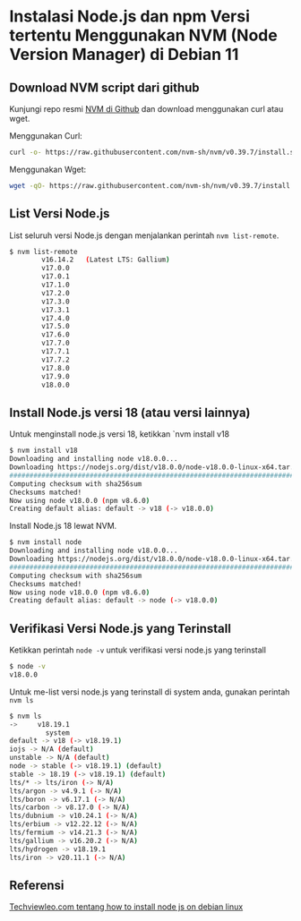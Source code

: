 # Instalasi Node.js dan npm Versi tertentu Menggunakan NVM (Node Version Manager) di Debian 11


## Download NVM script dari github
Kunjungi repo resmi [NVM di
Github](https://github.com/nvm-sh/nvm?tab=readme-ov-file#installing-and-updating) dan
download menggunakan curl atau wget.

Menggunakan Curl:
```bash
curl -o- https://raw.githubusercontent.com/nvm-sh/nvm/v0.39.7/install.sh | bash
```

Menggunakan Wget:
```bash
wget -qO- https://raw.githubusercontent.com/nvm-sh/nvm/v0.39.7/install.sh | bash
```

## List Versi Node.js
List seluruh versi Node.js dengan menjalankan perintah `nvm list-remote`.
```bash
$ nvm list-remote 
        v16.14.2   (Latest LTS: Gallium)
        v17.0.0
        v17.0.1
        v17.1.0
        v17.2.0
        v17.3.0
        v17.3.1
        v17.4.0
        v17.5.0
        v17.6.0
        v17.7.0
        v17.7.1
        v17.7.2
        v17.8.0
        v17.9.0
        v18.0.0
```
## Install Node.js versi 18 (atau versi lainnya)

Untuk menginstall node.js versi 18, ketikkan `nvm install v18
```bash
$ nvm install v18
Downloading and installing node v18.0.0...
Downloading https://nodejs.org/dist/v18.0.0/node-v18.0.0-linux-x64.tar.xz...
######################################################################### 100.0%
Computing checksum with sha256sum
Checksums matched!
Now using node v18.0.0 (npm v8.6.0)
Creating default alias: default -> v18 (-> v18.0.0)
```

Install Node.js 18 lewat NVM.
```bash
$ nvm install node
Downloading and installing node v18.0.0...
Downloading https://nodejs.org/dist/v18.0.0/node-v18.0.0-linux-x64.tar.xz...
############################################################################################################################################################################################### 100.0%
Computing checksum with sha256sum
Checksums matched!
Now using node v18.0.0 (npm v8.6.0)
Creating default alias: default -> node (-> v18.0.0)
```

## Verifikasi Versi Node.js yang Terinstall
Ketikkan perintah `node -v` untuk verifikasi versi node.js yang terinstall
```bash
$ node -v
v18.0.0
```

Untuk me-list versi node.js yang terinstall di system anda, gunakan perintah `nvm ls`
```bash
$ nvm ls
->     v18.19.1
         system
default -> v18 (-> v18.19.1)
iojs -> N/A (default)
unstable -> N/A (default)
node -> stable (-> v18.19.1) (default)
stable -> 18.19 (-> v18.19.1) (default)
lts/* -> lts/iron (-> N/A)
lts/argon -> v4.9.1 (-> N/A)
lts/boron -> v6.17.1 (-> N/A)
lts/carbon -> v8.17.0 (-> N/A)
lts/dubnium -> v10.24.1 (-> N/A)
lts/erbium -> v12.22.12 (-> N/A)
lts/fermium -> v14.21.3 (-> N/A)
lts/gallium -> v16.20.2 (-> N/A)
lts/hydrogen -> v18.19.1
lts/iron -> v20.11.1 (-> N/A)
```


## Referensi
[Techviewleo.com tentang how to install node js on debian linux](https://techviewleo.com/how-to-install-node-js-on-debian-linux/)


